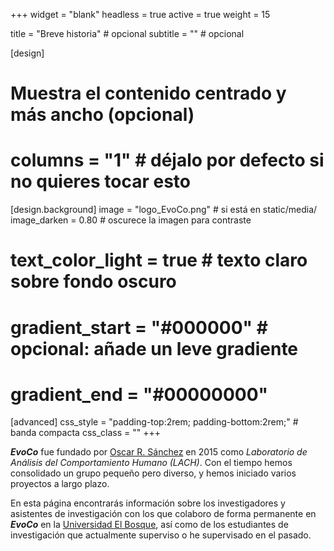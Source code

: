 +++
widget = "blank"
headless = true
active = true
weight = 15

title = "Breve historia"  # opcional
subtitle = ""     # opcional

[design]
  # Muestra el contenido centrado y más ancho (opcional)
  # columns = "1"  # déjalo por defecto si no quieres tocar esto

[design.background]
  image = "logo_EvoCo.png"   # si está en static/media/
  image_darken = 0.80              # oscurece la imagen para contraste
  # text_color_light = true          # texto claro sobre fondo oscuro
  # gradient_start = "#000000"     # opcional: añade un leve gradiente
  # gradient_end   = "#00000000"

[advanced]
 css_style = "padding-top:2rem; padding-bottom:2rem;"  # banda compacta
 css_class = ""
+++

***EvoCo*** fue fundado por [Oscar R. Sánchez](/es/author/oscar-r.-sanchez) en 2015 como *Laboratorio de Análisis del Comportamiento Humano (LACH)*. Con el tiempo hemos consolidado un grupo pequeño pero diverso, y hemos iniciado varios proyectos a largo plazo.  

En esta página encontrarás información sobre los investigadores y asistentes de investigación con los que colaboro de forma permanente en ***EvoCo*** en la [Universidad El Bosque](https://www.uelbosque.edu.co/), así como de los estudiantes de investigación que actualmente superviso o he supervisado en el pasado.
